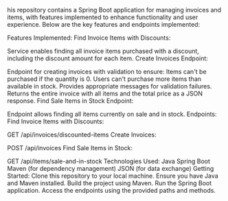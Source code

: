 his repository contains a Spring Boot application for managing invoices and items, with features implemented to enhance functionality and user experience. Below are the key features and endpoints implemented:

Features Implemented:
Find Invoice Items with Discounts:

Service enables finding all invoice items purchased with a discount, including the discount amount for each item.
Create Invoices Endpoint:

Endpoint for creating invoices with validation to ensure:
Items can't be purchased if the quantity is 0.
Users can't purchase more items than available in stock.
Provides appropriate messages for validation failures.
Returns the entire invoice with all items and the total price as a JSON response.
Find Sale Items in Stock Endpoint:

Endpoint allows finding all items currently on sale and in stock.
Endpoints:
Find Invoice Items with Discounts:

GET /api/invoices/discounted-items
Create Invoices:

POST /api/invoices
Find Sale Items in Stock:

GET /api/items/sale-and-in-stock
Technologies Used:
Java
Spring Boot
Maven (for dependency management)
JSON (for data exchange)
Getting Started:
Clone this repository to your local machine.
Ensure you have Java and Maven installed.
Build the project using Maven.
Run the Spring Boot application.
Access the endpoints using the provided paths and methods.
